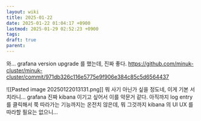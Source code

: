 ```yaml
---
layout: wiki
title: 2025-01-22
date: 2025-01-22 01:04:17 +0900
lastmod: 2025-01-29 02:52:23 +0900
tags: 
draft: true
parent: 
---
```

와... grafana version upgrade 를 했는데, 진짜 좋다.
https://github.com/minuk-cluster/minuk-cluster/commit/971db326c116e5775e9f906e384c85c5d6564437

![[Pasted image 20250122013131.png]]
뭐 사기 아닌가 싶을 정도네, 이게 기본 서치라니... grafana 진짜 kibana 이기고 싶어서 이를 악문거 같다. 아직까지 log entry 를 클릭해서 쭉 따라가는 기능까지는 온전치 않은데, 뭐 그것까지 kibana 의 UI UX 를 따라할 필요는 없으니...